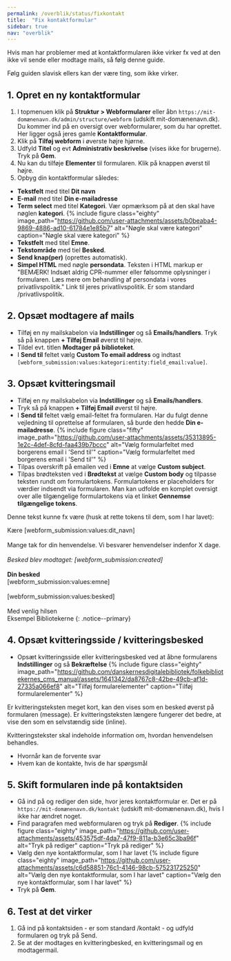 ```yaml
---
permalink: /overblik/status/fixkontakt
title:  "Fix kontaktformular"
sidebar: true
nav: "overblik"
---
```

Hvis man har problemer med at kontaktformularen ikke virker fx ved at den ikke vil sende eller modtage mails, så følg denne guide.

Følg guiden slavisk ellers kan der være ting, som ikke virker.

## 1. Opret en ny kontaktformular
1. I topmenuen klik på **Struktur > Webformularer** eller åbn `https://mit-domænenavn.dk/admin/structure/webform` (udskift mit-domænenavn.dk). Du kommer ind på en oversigt over webformularer, som du har oprettet. Her ligger også jeres gamle **Kontaktformular**. 
2. Klik på **Tilføj webform** i øverste højre hjørne.
3. Udfyld **Titel** og evt **Administrativ beskrivelse** (vises ikke for brugerne). Tryk på **Gem**.
4. Nu kan du tilføje **Elementer** til formularen. Klik på knappen øverst til højre.
5. Opbyg din kontaktformular således:

- **Tekstfelt** med titel **Dit navn**
- **E-mail** med titel **Din e-mailadresse**
- **Term select** med titel **Kategori**. Vær opmærksom på at den skal have nøglen **kategori**.
{% include figure class="eighty" image_path="https://github.com/user-attachments/assets/b0beaba4-9869-4886-ad10-61784e1e85b7" alt="Nøgle skal være kategori" caption="Nøgle skal være kategori" %}
- **Tekstfelt** med titel **Emne**.
- **Tekstområde** med tiel **Besked**.
- **Send knap(per)** (oprettes automatisk).
- **Simpel HTML** med nøgle **persondata**. Teksten i HTML markup er "BEMÆRK! Indsæt aldrig CPR-nummer eller følsomme oplysninger i formularen. Læs mere om behandling af persondata i vores privatlivspolitik." Link til jeres privatlivspolitik. Er som standard /privatlivspolitik.

## 2. Opsæt modtagere af mails
- Tilføj en ny mailskabelon via **Indstillinger** og så **Emails/handlers**. Tryk så på knappen **+ Tilføj Email** øverst til højre.
- Tildel evt. titlen **Modtager på biblioteket**.
- I **Send til** feltet vælg **Custom To email address** og indtast `[webform_submission:values:kategori:entity:field_email:value]`.

## 3. Opsæt kvitteringsmail

- Tilføj en ny mailskabelon via **Indstillinger** og så **Emails/handlers**. 
- Tryk så på knappen **+ Tilføj Email** øverst til højre.
- I **Send til** feltet vælg email-feltet fra formularen. Har du fulgt denne vejledning til oprettelse af formularen, så burde den hedde **Din e-mailadresse**.
{% include figure class="fifty" image_path="https://github.com/user-attachments/assets/35313895-1e2c-4def-8cfd-faa439b7bccc" alt="Vælg formularfeltet med borgerens email i 'Send til'" caption="Vælg formularfeltet med borgerens email i 'Send til'" %}
- Tilpas overskrift på emailen ved i **Emne** at vælge **Custom subject**.
- Tilpas brødteksten ved i **Brødtekst** at vælge **Custom body** og tilpasse teksten rundt om formulartokens. Formulartokens er placeholders for værdier indsendt via formularen. Man kan udfolde en komplet oversigt over alle tilgængelige formulartokens via et linket **Gennemse tilgængelige tokens**.

Denne tekst kunne fx være (husk at rette tokens til dem, som I har lavet):

Kære [webform_submission:values:dit_navn]\
\
Mange tak for din henvendelse. Vi besvarer henvendelser indenfor X dage.\
\
*Besked blev modtaget: [webform_submission:created]*\
\
**Din besked**\
[webform_submission:values:emne]\
\
[webform_submission:values:besked]\
\
Med venlig hilsen\
Eksempel Bibliotekerne
{: .notice--primary}

## 4. Opsæt kvitteringsside / kvitteringsbesked
- Opsæt kvitteringsside eller kvitteringsbesked ved at åbne formularens **Indstillinger** og så **Bekræftelse**
{% include figure class="eighty" image_path="https://github.com/danskernesdigitalebibliotek/folkebibliotekernes_cms_manual/assets/1641342/da8767c8-42be-49cb-af1d-27335a066ef8" alt="Tilføj formularelementer" caption="Tilføj formularelementer" %}

Er kvitteringsteksten meget kort, kan den vises som en besked øverst på formularen (message). Er kvitteringsteksten længere fungerer det bedre, at vise den som en selvstændig side (inline).
   
Kvitteringstekster skal indeholde information om, hvordan henvendelsen behandles.
   - Hvornår kan de forvente svar
   - Hvem kan de kontakte, hvis de har spørgsmål

## 5. Skift formularen inde på kontaktsiden
- Gå ind på og rediger den side, hvor jeres kontaktformular er. Det er på `https://mit-domænenavn.dk/kontakt` (udskift mit-domænenavn.dk), hvis I ikke har ændret noget.
- Find paragrafen med webformularen og tryk på **Rediger**.
{% include figure class="eighty" image_path="https://github.com/user-attachments/assets/453575df-4da7-47f9-811a-b3e65c3ba96f" alt="Tryk på rediger" caption="Tryk på rediger" %}
- Vælg den nye kontaktformular, som I har lavet
{% include figure class="eighty" image_path="https://github.com/user-attachments/assets/c6d58851-76c1-4146-98cb-575231725250" alt="Vælg den nye kontaktformular, som I har lavet" caption="Vælg den nye kontaktformular, som I har lavet" %}
- Tryk på **Gem**.

## 6. Test at det virker
1. Gå ind på kontaktsiden - er som standard /kontakt - og udfyld formularen og tryk på Send.
2. Se at der modtages en kvitteringbesked, en kvitteringsmail og en modtagermail.

